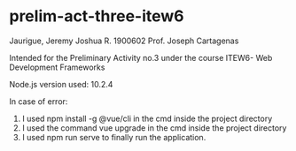 # prelim-act-three-itew6

Jaurigue, Jeremy Joshua R.
1900602
Prof. Joseph Cartagenas

Intended for the Preliminary Activity no.3 under the course ITEW6- Web Development Frameworks

Node.js version used: 10.2.4

In case of error:
1. I used npm install -g @vue/cli in the cmd inside the project directory
2. I used the command vue upgrade in the cmd inside the project directory
3. I used npm run serve to finally run the application.
